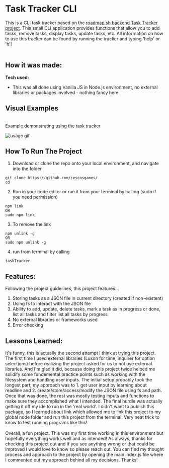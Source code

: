 # Task Tracker CLI

This is a CLI task tracker based on the [roadmap.sh backend Task Tracker project](https://roadmap.sh/projects/task-tracker). This small CLI application provides
functions that allow you to add tasks, remove tasks, display tasks, update tasks, etc. All information on how to use this tracker can be found by running the 
tracker and typing 'help' or 'h'!
<br>
<br>

## How it was made:

**Tech used:** 
- This was all done using Vanilla JS in Node.js environment, no external libraries or packages involved - nothing fancy here

## Visual Examples
<br> Example demonstrating using the task tracker <br>

![usage gif](/taskTrackerCLIdemo.gif)

## How To Run The Project

1. Download or clone the repo onto your local environment, and navigate into the folder
```
git clone https://github.com/cescosgames/
cd 
```
2. Run in your code editor or run it from your terminal by calling (sudo if you need permission)
```
npm link 
OR
sudo npm link 
```
3. To remove the link
```
npm unlink -g
OR
sudo npm unlink -g
```
4. run from terminal by calling
```
taskTracker
```

## Features:

Following the project guidelines, this project features...
1. Storing tasks as a JSON file in current directory (created if non-existent)
2. Using fs to interact with the JSON file
3. Ability to add, update, delete tasks, mark a task as in progress or done, list all tasks and filter list all tasks by progress
4. No external libraries or frameworks used
5. Error checking

## Lessons Learned:

It's funny, this is actually the second attempt I think at trying this project. The first time I used external libraries (Luxon for time, inquirer for option selections) before
realizing the project asked for us to not use external libraries. And I'm glad it did, because doing this project twice helped me solidify some fundemental practice points such
as working with the filesystem and handling user inputs. The initial setup probably took the longest part; my approach was to 1. get user input by learning about readline and 2.
create/store/access/modify the JSON file using fs and path. Once that was done, the rest was mostly testing inputs and functions to make sure they accomplished what I intended.
The final hurdle was actually getting it off my ide to run in the 'real world'. I didn't want to publish this package, so I learned about link which allowed me to link this project
to my global node folder and run this project from the terminal. Very neat trick to know to test running programs like this!
<br><br>
Overall, a fun project. This was my first time working in this environment but hopefully everything works well and as intended! As always, thanks for checking this project out and
if you see anything wrong or that could be improved I would love to know so please reach out. You can find my thought process and approach to the project by opening the main
index.js file where I commented out my approach behind all my decisions. Thanks!